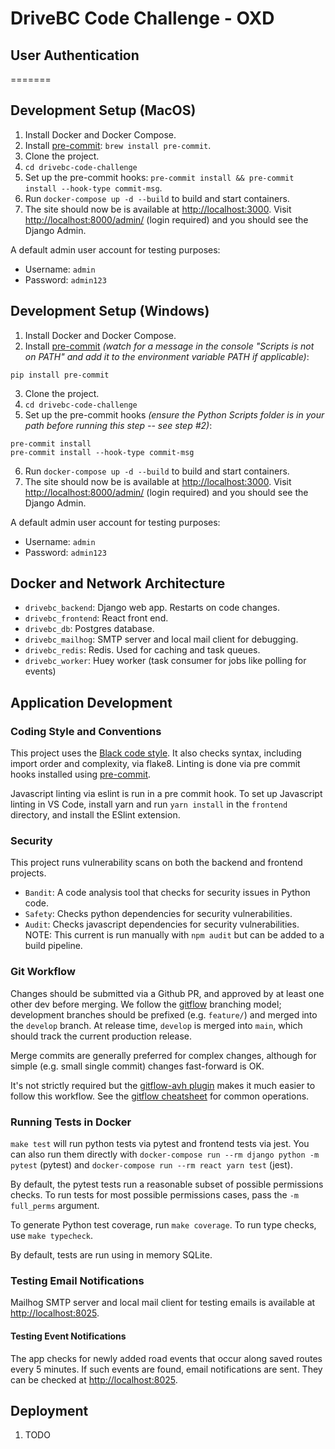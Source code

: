 # DriveBC Code Challenge - OXD


## User Authentication
=======

## Development Setup (MacOS)
1. Install Docker and Docker Compose.
2. Install [pre-commit](https://pre-commit.com):
   `brew install pre-commit`.
3. Clone the project.
4. `cd drivebc-code-challenge`
5. Set up the pre-commit hooks:
   `pre-commit install && pre-commit install --hook-type commit-msg`.
6. Run `docker-compose up -d --build` to build and start containers.
7. The site should now be is available at <http://localhost:3000>.
    Visit <http://localhost:8000/admin/> (login required) and you
   should see the Django Admin.

A default admin user account for testing purposes:

* Username: `admin`
* Password: `admin123`


## Development Setup (Windows)
1. Install Docker and Docker Compose.
2. Install [pre-commit](https://pre-commit.com) _(watch for a message in the console "Scripts is not on PATH" and add it to the environment variable PATH if applicable)_:
```
pip install pre-commit
```
3. Clone the project.
4. `cd drivebc-code-challenge`
5. Set up the pre-commit hooks _(ensure the Python Scripts folder is in your path before running this step -- see step #2)_:
```
pre-commit install
pre-commit install --hook-type commit-msg
```
6. Run `docker-compose up -d --build` to build and start containers.
7. The site should now be is available at <http://localhost:3000>.
    Visit <http://localhost:8000/admin/> (login required) and you
    should see the Django Admin.

A default admin user account for testing purposes:

* Username: `admin`
* Password: `admin123`

## Docker and Network Architecture
- `drivebc_backend`: Django web app. Restarts on code changes.
- `drivebc_frontend`: React front end.
- `drivebc_db`: Postgres database.
- `drivebc_mailhog`: SMTP server and local mail client for debugging.
- `drivebc_redis`: Redis. Used for caching and task queues.
- `drivebc_worker`: Huey worker (task consumer for jobs like polling for events)

## Application Development


### Coding Style and Conventions

This project uses the [Black code
style](https://black.readthedocs.io/en/stable/the_black_code_style.html).
It also checks syntax, including import order and complexity, via
flake8. Linting is done via pre commit hooks installed using
[pre-commit](https://pre-commit.com).

Javascript linting via eslint is run in a pre commit hook. To set up
Javascript linting in VS Code, install yarn and run `yarn install` in
the `frontend` directory, and install the ESlint extension.


### Security

This project runs vulnerability scans on both the backend and frontend projects.
- `Bandit`: A code analysis tool that checks for security issues in Python code.
- `Safety`: Checks python dependencies for security vulnerabilities.
- `Audit`: Checks javascript dependencies for security vulnerabilities. NOTE: This
current is run manually with `npm audit` but can be added to a build pipeline.


### Git Workflow

Changes should be submitted via a Github PR, and approved by at least
one other dev before merging. We follow the
[gitflow](https://www.atlassian.com/git/tutorials/comparing-workflows/gitflow-workflow)
branching model; development branches should be prefixed (e.g.
`feature/`) and merged into the `develop` branch. At release time,
`develop` is merged into `main`, which should track the current
production release.

Merge commits are generally preferred for complex changes, although for
simple (e.g. small single commit) changes fast-forward is OK.

It's not strictly required but the [gitflow-avh
plugin](https://github.com/petervanderdoes/gitflow-avh) makes it much
easier to follow this workflow. See the [gitflow
cheatsheet](https://danielkummer.github.io/git-flow-cheatsheet/) for
common operations.


### Running Tests in Docker

`make test` will run python tests via pytest and frontend tests via
jest. You can also run them directly with
`docker-compose run --rm django python -m pytest` (pytest) and
`docker-compose run --rm react yarn test` (jest).

By default, the pytest tests run a reasonable subset of possible
permissions checks. To run tests for most possible permissions cases,
pass the `-m full_perms` argument.

To generate Python test coverage, run `make coverage`. To run type
checks, use `make typecheck`.

By default, tests are run using in memory SQLite.

### Testing Email Notifications

Mailhog SMTP server and local mail client for testing emails is available 
at <http://localhost:8025>.

#### Testing Event Notifications

The app checks for newly added road events that occur along saved routes 
every 5 minutes. If such events are found, email notifications are sent. They can be 
checked at <http://localhost:8025>.

## Deployment
1. TODO
